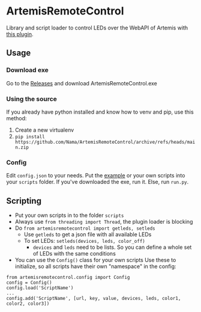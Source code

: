 # ArtemisRemoteControl  
  
Library and script loader to control LEDs over the WebAPI of Artemis with [this plugin](https://gist.github.com/SpoinkyNL/fb7d03b22ddfb19ddc150de1b99053e2).
## Usage
### Download exe
Go to the [Releases](https://github.com/Nama/ArtemisRemoteControl/releases) and download ArtemisRemoteControl.exe
### Using the source
If you already have python installed and know how to venv and pip, use this method:

 1. Create a new virtualenv
 2. `pip install https://github.com/Nama/ArtemisRemoteControl/archive/refs/heads/main.zip`

### Config
Edit `config.json` to your needs. Put the [example](https://github.com/Nama/ArtemisRemoteControl/tree/main/scripts) or your own scripts into your `scripts` folder.
If you've downloaded the exe, run it. Else, run `run.py`.

## Scripting

 - Put your own scripts in to the folder `scripts`
 - Always use `from threading import Thread`, the plugin loader is blocking
 - Do `from artemisremotecontrol import getleds, setleds` 
	 - Use `getleds` to get a json file with all available LEDs
	 - To set LEDs: `setleds(devices, leds, color_off)`
		 - `devices` and `leds` need to be lists. So you can define a whole set of LEDs with the same conditions
 - You can use the `Config()` class for your own scripts
Use these to initialize, so all scripts have their own "namespace" in the config:
```
from artemisremotecontrol.config import Config
config = Config()  
config.load('ScriptName')
...
config.add('ScriptName', [url, key, value, devices, leds, color1, color2, color3])
```
